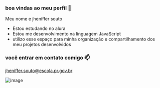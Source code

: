 ### boa vindas ao meu perfil 🤍

Meu nome e jheniffer souto

- Estou estudando no alura
- Estou me desenvolvimento na linguagem JavaScript
- utilizo esse espaço para minha organização e compartilhamento dos meu projetos desenvolvidos 

### você entrar em contato comigo 📫

jheniffer.souto@escola.pr.gov.br




![image](https://github.com/jheniffersouto/jheniffersouto/assets/134400666/3bc5ea96-2d42-4c51-8db8-511cbf590da0)
